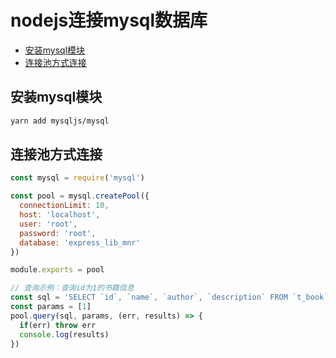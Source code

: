 # nodejs连接mysql数据库

- [安装mysql模块](#安装mysql模块)
- [连接池方式连接](#连接池方式连接)

## 安装mysql模块
```sh
yarn add mysqljs/mysql
```
## 连接池方式连接
```js
const mysql = require('mysql')

const pool = mysql.createPool({
  connectionLimit: 10, 
  host: 'localhost',
  user: 'root',
  password: 'root',
  database: 'express_lib_mnr'
})

module.exports = pool

// 查询示例：查询id为1的书籍信息
const sql = 'SELECT `id`, `name`, `author`, `description` FROM `t_book` WHERE `id` = ? AND `is_del` = 0'
const params = [1]
pool.query(sql, params, (err, results) => {
  if(err) throw err
  console.log(results)
})
```